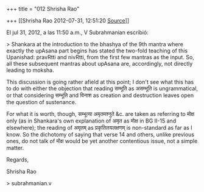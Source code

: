+++
title = "012 Shrisha Rao"

+++
[[Shrisha Rao	2012-07-31, 12:51:20 [Source](https://groups.google.com/g/bvparishat/c/tU1_ri1LUh0)]]



El jul 31, 2012, a las 11:50 a.m., V Subrahmanian escribió:  
  
\> Shankara at the introduction to the bhashya of the 9th mantra where exactly the upAsana part begins has stated the two-fold teaching of this Upanishad: pravRtti and nivRtti, from the first few mantras as the input. So, all these subsequent mantras about upAsana are, accordingly, not directly leading to moksha.  
  

This discussion is going rather afield at this point; I don't see what this has to do with either the objection that reading सम्भूति as असम्भूति is ungrammatical, or that considering सम्भूति and विनाश as creation and destruction leaves open the question of sustenance.  
  
For what it is worth, though, सम्भूत्या अमृतमश्नुते &c. are taken as referring to मोक्ष only (as in Shankara's own explanation of अमृत as मोक्ष in BG II-15 and elsewhere); the reading of अमृतम् as प्रकृतिलयलक्षणम् is non-standard as far as I know. So the dichotomy of saying that verse 14 and others, unlike previous ones, do not talk of मोक्ष would be yet another contentious issue, not a simple matter.  
  
Regards,  
  
Shrisha Rao  
  
\> subrahmanian.v  
  

